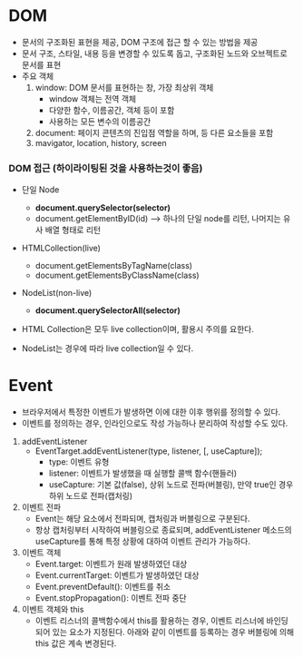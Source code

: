 # DOM
- 문서의 구조화된 표현을 제공, DOM 구조에 접근 할 수 있는 방법을 제공
- 문서 구조, 스타일, 내용 등을 변경할 수 있도록 돕고, 구조화된 노드와 오브젝트로 문서를 표현
- 주요 객체
    1. window: DOM 문서를 표현하는 창, 가장 최상위 객체
        - window 객체는 전역 객체
        - 다양한 함수, 이름공간, 객체 등이 포함
        - 사용하는 모든 변수의 이름공간
    2. document: 페이지 콘텐츠의 진입점 역할을 하며, <body> 등 다른 요소들을 포함
    3. mavigator, location, history, screen

### DOM 접근 (하이라이팅된 것을 사용하는것이 좋음)
- 단일 Node
    - __document.querySelector(selector)__ 
    - document.getElementByID(id) --> 하나의 단일 node를 리턴, 나머지는 유사 배열 형태로 리턴
- HTMLCollection(live)
    - document.getElementsByTagName(class)
    - document.getElementsByClassName(class)
- NodeList(non-live)
    - __document.querySelectorAll(selector)__

- HTML Collection은 모두 live collection이며, 활용시 주의를 요한다.
- NodeList는 경우에 따라 live collection일 수 있다.

# Event
- 브라우저에서 특정한 이벤트가 발생하면 이에 대한 이후 행위를 정의할 수 있다.
- 이벤트를 정의하는 경우, 인라인으로도 작성 가능하나 분리하여 작성할 수도 있다.

1. addEventListener
    - EventTarget.addEventListener(type, listener, [, useCapture]);
        - type: 이벤트 유형
        - listener: 이벤트가 발생했을 때 실행할 콜백 함수(핸들러)
        - useCapture: 기본 값(false), 상위 노드로 전파(버블링), 만약 true인 경우 하위 노드로 전파(캡처링)
2. 이벤트 전파
    - Event는 해당 요소에서 전파되며, 캡처링과 버블링으로 구분된다.
    - 항상 캡처링부터 시작하여 버블링으로 종료되며, addEventListener 메소드의 useCapture를 통해 특정 상황에 대하여 이벤트 관리가 가능하다.
3. 이벤트 객체
    - Event.target: 이벤트가 원래 발생하였던 대상
    - Event.currentTarget: 이벤트가 발생하였던 대상
    - Event.preventDefault(): 이벤트를 취소
    - Event.stopPropagation(): 이벤트 전파 중단 
4. 이벤트 객체와 this
    - 이벤트 리스너의 콜백함수에서 this를 활용하는 경우, 이벤트 리스너에 바인딩 되어 있는 요소가 지정된다. 아래와 같이 이벤트를 등록하는 경우 버블링에 의해 this 값은 계속 변경된다.
